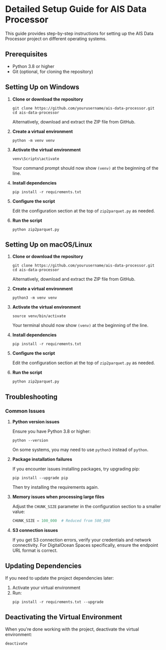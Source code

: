 # Detailed Setup Guide for AIS Data Processor

This guide provides step-by-step instructions for setting up the AIS Data Processor project on different operating systems.

## Prerequisites

- Python 3.8 or higher
- Git (optional, for cloning the repository)

## Setting Up on Windows

1. **Clone or download the repository**
   ```
   git clone https://github.com/yourusername/ais-data-processor.git
   cd ais-data-processor
   ```
   
   Alternatively, download and extract the ZIP file from GitHub.

2. **Create a virtual environment**
   ```
   python -m venv venv
   ```

3. **Activate the virtual environment**
   ```
   venv\Scripts\activate
   ```
   
   Your command prompt should now show `(venv)` at the beginning of the line.

4. **Install dependencies**
   ```
   pip install -r requirements.txt
   ```

5. **Configure the script**
   
   Edit the configuration section at the top of `zip2parquet.py` as needed.

6. **Run the script**
   ```
   python zip2parquet.py
   ```

## Setting Up on macOS/Linux

1. **Clone or download the repository**
   ```
   git clone https://github.com/yourusername/ais-data-processor.git
   cd ais-data-processor
   ```
   
   Alternatively, download and extract the ZIP file from GitHub.

2. **Create a virtual environment**
   ```
   python3 -m venv venv
   ```

3. **Activate the virtual environment**
   ```
   source venv/bin/activate
   ```
   
   Your terminal should now show `(venv)` at the beginning of the line.

4. **Install dependencies**
   ```
   pip install -r requirements.txt
   ```

5. **Configure the script**
   
   Edit the configuration section at the top of `zip2parquet.py` as needed.

6. **Run the script**
   ```
   python zip2parquet.py
   ```

## Troubleshooting

### Common Issues

1. **Python version issues**
   
   Ensure you have Python 3.8 or higher:
   ```
   python --version
   ```
   
   On some systems, you may need to use `python3` instead of `python`.

2. **Package installation failures**
   
   If you encounter issues installing packages, try upgrading pip:
   ```
   pip install --upgrade pip
   ```
   
   Then try installing the requirements again.

3. **Memory issues when processing large files**
   
   Adjust the `CHUNK_SIZE` parameter in the configuration section to a smaller value:
   ```python
   CHUNK_SIZE = 100_000  # Reduced from 500_000
   ```

4. **S3 connection issues**
   
   If you get S3 connection errors, verify your credentials and network connectivity. 
   For DigitalOcean Spaces specifically, ensure the endpoint URL format is correct.

## Updating Dependencies

If you need to update the project dependencies later:

1. Activate your virtual environment
2. Run:
   ```
   pip install -r requirements.txt --upgrade
   ```

## Deactivating the Virtual Environment

When you're done working with the project, deactivate the virtual environment:

```
deactivate
```
